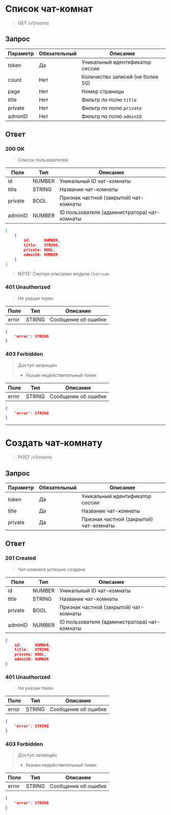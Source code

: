 # Список чат-комнат
> GET /v1/rooms

## Запрос

Параметр | Обязательный | Описание
-|-|-
token | Да | Уникальный идентификатор сессии
count | Нет | Количество записей (не более 50)
page | Нет | Номер страницы
title | Нет | Фильтр по полю `title`
private | Нет | Фильтр по полю `private`
adminID | Нет | Фильтр по полю `adminID`

## Ответ

### 200 OK
> Список пользователей

Поле | Тип | Описание
-|-|-
id | NUMBER | Уникальный ID чат-комнаты
title | STRING | Название чат-комнаты
private | BOOL | Признак частной (закрытой) чат-комнаты
adminID | NUMBER | ID пользователя (администратора) чат-комнаты

```json
[
    {
        id:      NUMBER,
        title:   STRING,
        private: BOOL,
        adminID: NUMBER
    }
]
```
> NOTE: Смотри описание модели `Chatroom`

### 401 Unauthorized
> Не указан токен

Поле | Тип | Описание
-|-|-
error | STRING | Сообщение об ошибке

```json
{
    'error': STRING
}
```

### 403 Forbidden
> Доступ запрещён
> * Указан недействительный токен

Поле | Тип | Описание
-|-|-
error | STRING | Сообщение об ошибке

```json
{
    'error': STRING
}
```


---



# Создать чат-комнату
> POST /v1/rooms

## Запрос

Параметр | Обязательный | Описание
-|-|-
token | Да | Уникальный идентификатор сессии
title | Да | Название чат-комнаты
private | Да | Признак частной (закрытой) чат-комнаты

## Ответ

### 201 Created
> Чат-комната успешно создана

Поле | Тип | Описание
-|-|-
id | NUMBER | Уникальный ID чат-комнаты
title | STRING | Название чат-комнаты
private | BOOL | Признак частной (закрытой) чат-комнаты
adminID | NUMBER | ID пользователя (администратора) чат-комнаты

```json
{
    id:      NUMBER,
    title:   STRING,
    private: BOOL,
    adminID: NUMBER
}
```

### 401 Unauthorized
> Не указан токен

Поле | Тип | Описание
-|-|-
error | STRING | Сообщение об ошибке

```json
{
    'error': STRING
}
```

### 403 Forbidden
> Доступ запрещён
> * Указан недействительный токен

Поле | Тип | Описание
-|-|-
error | STRING | Сообщение об ошибке

```json
{
    'error': STRING
}
```